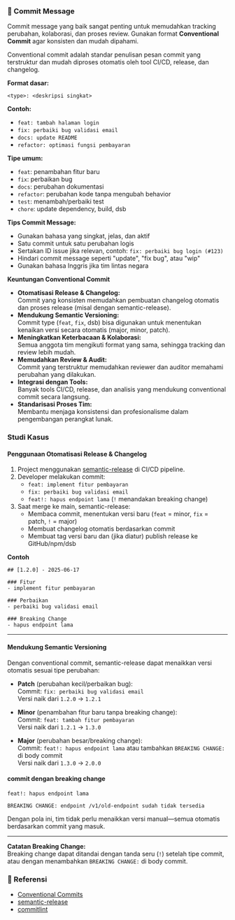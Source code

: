 ### 🔹 Commit Message

Commit message yang baik sangat penting untuk memudahkan tracking perubahan, kolaborasi, dan proses review. Gunakan format **Conventional Commit** agar konsisten dan mudah dipahami.

Conventional commit adalah standar penulisan pesan commit yang terstruktur dan mudah diproses otomatis oleh tool CI/CD, release, dan changelog.

**Format dasar:**
```
<type>: <deskripsi singkat>
```
**Contoh:**
- `feat: tambah halaman login`
- `fix: perbaiki bug validasi email`
- `docs: update README`
- `refactor: optimasi fungsi pembayaran`

**Tipe umum:**
- `feat`: penambahan fitur baru
- `fix`: perbaikan bug
- `docs`: perubahan dokumentasi
- `refactor`: perubahan kode tanpa mengubah behavior
- `test`: menambah/perbaiki test
- `chore`: update dependency, build, dsb

**Tips Commit Message:**
- Gunakan bahasa yang singkat, jelas, dan aktif
- Satu commit untuk satu perubahan logis
- Sertakan ID issue jika relevan, contoh: `fix: perbaiki bug login (#123)`
- Hindari commit message seperti "update", "fix bug", atau "wip"
- Gunakan bahasa Inggris jika tim lintas negara

**Keuntungan Conventional Commit**
- **Otomatisasi Release & Changelog:**  
  Commit yang konsisten memudahkan pembuatan changelog otomatis dan proses release (misal dengan semantic-release).
- **Mendukung Semantic Versioning:**  
  Commit type (`feat`, `fix`, dsb) bisa digunakan untuk menentukan kenaikan versi secara otomatis (major, minor, patch).
- **Meningkatkan Keterbacaan & Kolaborasi:**  
  Semua anggota tim mengikuti format yang sama, sehingga tracking dan review lebih mudah.
- **Memudahkan Review & Audit:**  
  Commit yang terstruktur memudahkan reviewer dan auditor memahami perubahan yang dilakukan.
- **Integrasi dengan Tools:**  
  Banyak tools CI/CD, release, dan analisis yang mendukung conventional commit secara langsung.
- **Standarisasi Proses Tim:**  
  Membantu menjaga konsistensi dan profesionalisme dalam pengembangan perangkat lunak.

### Studi Kasus
#### Penggunaan Otomatisasi Release & Changelog
1. Project menggunakan [semantic-release](https://semantic-release.gitbook.io/semantic-release/) di CI/CD pipeline.
2. Developer melakukan commit:
   - `feat: implement fitur pembayaran`
   - `fix: perbaiki bug validasi email`
   - `feat!: hapus endpoint lama` (`!` menandakan breaking change)
3. Saat merge ke main, semantic-release:
   - Membaca commit, menentukan versi baru (`feat` = minor, `fix` = patch, `!` = major)
   - Membuat changelog otomatis berdasarkan commit
   - Membuat tag versi baru dan (jika diatur) publish release ke GitHub/npm/dsb

**Contoh**
```
## [1.2.0] - 2025-06-17

### Fitur
- implement fitur pembayaran

### Perbaikan
- perbaiki bug validasi email

### Breaking Change
- hapus endpoint lama
```

---

#### Mendukung Semantic Versioning

Dengan conventional commit, semantic-release dapat menaikkan versi otomatis sesuai tipe perubahan:

- **Patch** (perubahan kecil/perbaikan bug):  
  Commit: `fix: perbaiki bug validasi email`  
  Versi naik dari `1.2.0` → `1.2.1`

- **Minor** (penambahan fitur baru tanpa breaking change):  
  Commit: `feat: tambah fitur pembayaran`  
  Versi naik dari `1.2.1` → `1.3.0`

- **Major** (perubahan besar/breaking change):  
  Commit: `feat!: hapus endpoint lama` atau tambahkan `BREAKING CHANGE:` di body commit  
  Versi naik dari `1.3.0` → `2.0.0`

#### commit dengan breaking change
```
feat!: hapus endpoint lama

BREAKING CHANGE: endpoint /v1/old-endpoint sudah tidak tersedia
```

Dengan pola ini, tim tidak perlu menaikkan versi manual—semua otomatis berdasarkan commit yang masuk.

---

**Catatan Breaking Change:**  
Breaking change dapat ditandai dengan tanda seru (`!`) setelah tipe commit, atau dengan menambahkan `BREAKING CHANGE:` di body commit.


### 🔹 Referensi

- [Conventional Commits](https://www.conventionalcommits.org/en/v1.0.0/)
- [semantic-release](https://semantic-release.gitbook.io/semantic-release/)
- [commitlint](https://commitlint.js.org/)